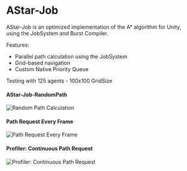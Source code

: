 # AStar-Job
AStar-Job is an optimized implementation of the A* algorithm for Unity, using the JobSystem and Burst Compiler.

Features:
- Parallel path calculation using the JobSystem
- Grid-based navigation
- Custom Native Priority Queue

Testing with 125 agents - 100x100 GridSize

#### AStar-Job-RandomPath
![Random Path Calculation](https://github.com/user-attachments/assets/26909aba-d073-4d04-bd5f-e397c9a04bb0)

#### Path Request Every Frame
![Path Request Every Frame](https://github.com/user-attachments/assets/d3c529ea-284c-4016-9a2a-b4e55d8019fb)

#### Profiler: Continuous Path Request
![Profiler: Continuous Path Request](https://github.com/user-attachments/assets/0d8e4d32-b3a6-4db4-b9da-77bad1bd1635)
